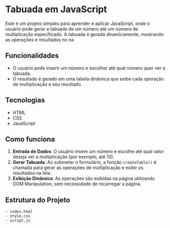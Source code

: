 # Tabuada em JavaScript

Este é um projeto simples para aprender e aplicar JavaScript, onde o usuário pode gerar a tabuada de um número até um número de multiplicação especificado. A tabuada é gerada dinamicamente, mostrando as operações e resultados no na

## Funcionalidades

- O usuário pode inserir um número e escolher até qual número quer ver a tabuada.
- O resultado é gerado em uma tabela dinâmica que exibe cada operação de multiplicação e seu resultado.

## Tecnologias

- HTML
- CSS
- JavaScript

## Como funciona

1. **Entrada de Dados**: O usuário insere um número e escolhe até qual valor deseja ver a multiplicação (por exemplo, até 10).
2. **Gerar Tabuada**: Ao submeter o formulário, a função `createTable()` é chamada para gerar as operações de multiplicação e exibir os resultados na tela.
3. **Exibição Dinâmica**: As operações são exibidas na página utilizando DOM Manipulation, sem necessidade de recarregar a página.

## Estrutura do Projeto

```plaintext
- index.html
- style.css
- script.js
